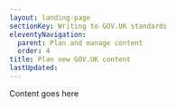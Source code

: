 ```yaml
---
layout: landing-page
sectionKey: Writing to GOV.UK standards
eleventyNavigation:
  parent: Plan and manage content
  order: 4
title: Plan new GOV.UK content
lastUpdated:
---
```

Content goes here